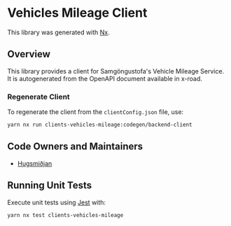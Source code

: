 # Vehicles Mileage Client

This library was generated with [Nx](https://nx.dev).

## Overview

This library provides a client for Samgöngustofa's Vehicle Mileage Service. It is autogenerated from the OpenAPI document available in x-road.

### Regenerate Client

To regenerate the client from the `clientConfig.json` file, use:

```bash
yarn nx run clients-vehicles-mileage:codegen/backend-client
```

## Code Owners and Maintainers

- [Hugsmiðjan](https://github.com/orgs/island-is/teams/hugsmidjan)

## Running Unit Tests

Execute unit tests using [Jest](https://jestjs.io) with:

```bash
yarn nx test clients-vehicles-mileage
```
